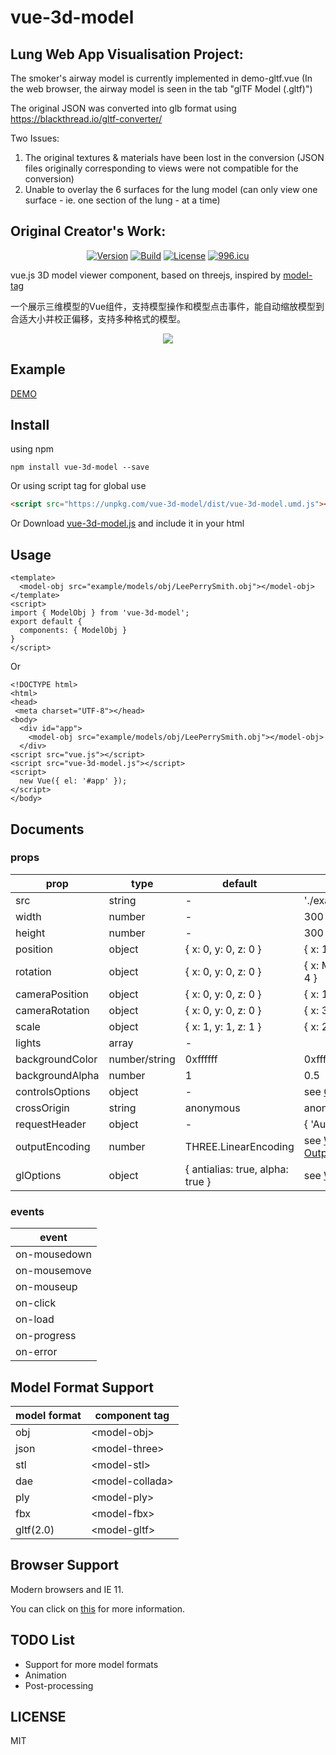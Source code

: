 # vue-3d-model

## Lung Web App Visualisation Project:
The smoker's airway model is currently implemented in demo-gltf.vue
(In the web browser, the airway model is seen in the tab "glTF Model (.gltf)")

The original JSON was converted into glb format using https://blackthread.io/gltf-converter/

Two Issues:
1. The original textures & materials have been lost in the conversion (JSON files originally corresponding to views were not compatible for the conversion)
2. Unable to overlay the 6 surfaces for the lung model (can only view one surface - ie. one section of the lung - at a time)

## Original Creator's Work:

<p align="center">
    <a href="https://www.npmjs.com/package/vue-3d-model"><img src="https://img.shields.io/npm/v/vue-3d-model.svg" alt="Version"></a>
    <a href="https://travis-ci.org/hujiulong/vue-3d-model"><img src="https://travis-ci.org/hujiulong/vue-3d-model.svg?branch=master" alt="Build"></a>
    <a href="https://www.npmjs.com/package/vue-3d-model"><img src="https://img.shields.io/npm/l/vue-3d-model.svg" alt="License"></a>
    <a href="https://996.icu"><img src="https://img.shields.io/badge/link-996.icu-red.svg" alt="996.icu"></a>
</p>

vue.js 3D model viewer component, based on threejs, inspired by [model-tag](https://github.com/mrdoob/model-tag)

一个展示三维模型的Vue组件，支持模型操作和模型点击事件，能自动缩放模型到合适大小并校正偏移，支持多种格式的模型。

<p align="center">
  <img src="./preview.gif">
</p>

## Example
[DEMO](https://hujiulong.github.io/vue-3d-model/#/demo-basic)

## Install
using npm
```
npm install vue-3d-model --save
```
Or using script tag for global use
```html
<script src="https://unpkg.com/vue-3d-model/dist/vue-3d-model.umd.js"></script>
```

Or Download <a href="https://unpkg.com/vue-3d-model/dist/vue-3d-model.umd.js">vue-3d-model.js</a> and include it in your html

## Usage

```vue
<template>
  <model-obj src="example/models/obj/LeePerrySmith.obj"></model-obj>
</template>
<script>
import { ModelObj } from 'vue-3d-model';
export default {
  components: { ModelObj }
}
</script>
```
Or
```vue
<!DOCTYPE html>
<html>
<head>
 <meta charset="UTF-8"></head>
<body>
  <div id="app">
    <model-obj src="example/models/obj/LeePerrySmith.obj"></model-obj>
  </div>
<script src="vue.js"></script>
<script src="vue-3d-model.js"></script>
<script>
  new Vue({ el: '#app' });
</script>
</body>
```

## Documents

### props
| prop            | type          | default              |  example                                   |
| --------------- |---------------|----------------------|--------------------------------------------|  
| src             | string        | -                    | './exapmle.obj'                            |
| width           | number        | -                    | 300                                        |
| height          | number        | -                    | 300                                        |
| position        | object        | { x: 0, y: 0, z: 0 } | { x: 100, y: 20, z: -10 }                  |
| rotation        | object        | { x: 0, y: 0, z: 0 } | { x: Math.PI / 2, y: 0, z: - Math.PI / 4 } |
| cameraPosition  | object        | { x: 0, y: 0, z: 0 } | { x: 1, y: 2, z: -3 } |
| cameraRotation  | object        | { x: 0, y: 0, z: 0 } | { x: 3, y: 2, z: -1 } |
| scale           | object        | { x: 1, y: 1, z: 1 } | { x: 2, y: 2, z: 3 }                       |
| lights          | array         | -                    |                                            |
| backgroundColor | number/string | 0xffffff             | 0xffffff/'#f00'/'rgb(255,255,255)'         |
| backgroundAlpha | number        | 1                    | 0.5                                        |
| controlsOptions | object        | -                    | see [OrbitControls Properties](https://threejs.org/docs/#examples/en/controls/OrbitControls) |
| crossOrigin     | string        | anonymous            | anonymous/use-credentials                  |
| requestHeader   | object        | -                    | { 'Authorization: Bearer token' }          |
| outputEncoding     | number       | THREE.LinearEncoding                | see [WebGLRenderer OutputEncoding](https://threejs.org/docs/index.html#api/en/renderers/WebGLRenderer.outputEncoding)                                 |
| glOptions       | object        | { antialias: true, alpha: true }  | see [WebGLRenderer Parameters](https://threejs.org/docs/index.html#api/en/renderers/WebGLRenderer) |

### events

| event         |
| ------------- |
| on-mousedown  |
| on-mousemove  |
| on-mouseup    |
| on-click      |
| on-load       |
| on-progress   |
| on-error      |

## Model Format Support
| model format  | component tag     |
| ------------- |-------------------|
| obj           | \<model-obj>      |
| json          | \<model-three>    |
| stl           | \<model-stl>      |
| dae           | \<model-collada>  |
| ply           | \<model-ply>      |
| fbx           | \<model-fbx>      |
| gltf(2.0)     | \<model-gltf>     |

## Browser Support
Modern browsers and IE 11.

You can click on [this](http://caniuse.com/#search=webgl) for more information. 

## TODO List
* Support for more model formats
* Animation
* Post-processing

## LICENSE
MIT
